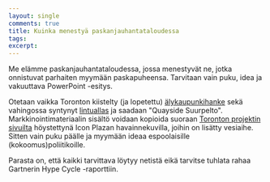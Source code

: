 ```yaml
---
layout: single
comments: true
title: Kuinka menestyä paskanjauhantataloudessa
tags:
excerpt:
---
```

Me elämme paskanjauhantataloudessa, jossa menestyvät ne, jotka
onnistuvat parhaiten myymään paskapuheensa. Tarvitaan vain puku, idea
ja vakuuttava PowerPoint -esitys.

Otetaan vaikka Toronton kiistelty (ja lopetettu)
[älykaupunkihanke](https://www.smartcitiesworld.net/news/news/sidewalk-labs-shuts-down-toronto-smart-city-project-5262)
sekä vahingossa syntynyt
[lintuallas](https://www.hs.fi/kaupunki/espoo/art-2000007981356.html)
ja saadaan "Quayside Suurpelto". Markkinointimateriaalin sisältö
voidaan kopioida suoraan [Toronton projektin
sivuilta](https://www.sidewalktoronto.ca/) höystettynä Icon Plazan
havainnekuvilla, joihin on lisätty vesiaihe. Sitten vain puku päälle
ja myymään ideaa espoolaisille (kokoomus)poliitikoille.

Parasta on, että kaikki tarvittava löytyy netistä eikä tarvitse
tuhlata rahaa Gartnerin Hype Cycle -raporttiin.
